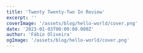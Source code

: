```yaml
---
title: 'Twenty Twenty-Two In Review'
excerpt: ''
coverImage: '/assets/blog/hello-world/cover.png'
date: '2023-01-03T00:00:00.000Z'
author: 'Fábio Oliveira'
ogImage: '/assets/blog/hello-world/cover.png'
---
```


